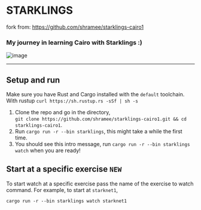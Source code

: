 # STARKLINGS
fork from: https://github.com/shramee/starklings-cairo1

### My journey in learning Cairo with Starklings :)

![image](https://github.com/iBeccoo/starklings-cairo1/assets/101125593/75ba0fd4-d4fa-434b-ad03-628f77cd88f0)

---

## Setup and run

Make sure you have Rust and Cargo installed with the `default` toolchain.  
With rustup `curl https://sh.rustup.rs -sSf | sh -s`

1. Clone the repo and go in the directory,  
   `git clone https://github.com/shramee/starklings-cairo1.git && cd starklings-cairo1`.
2. Run `cargo run -r --bin starklings`, this might take a while the first time.
3. You should see this intro message, run `cargo run -r --bin starklings watch` when you are ready!

## Start at a specific exercise `NEW`

To start watch at a specific exercise pass the name of the exercise to watch command.
For example, to start at `starknet1`,

```
cargo run -r --bin starklings watch starknet1
```
